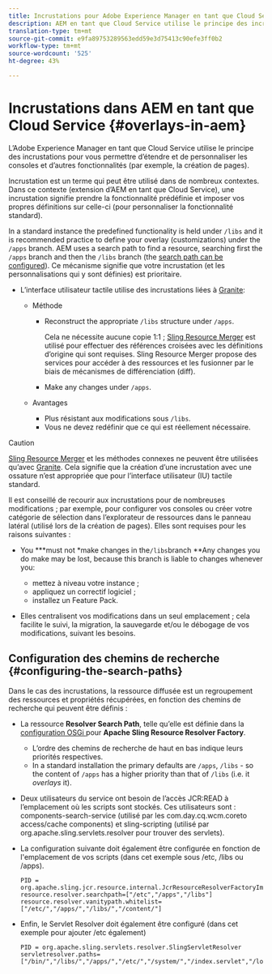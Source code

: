 ```yaml
---
title: Incrustations pour Adobe Experience Manager en tant que Cloud Service
description: AEM en tant que Cloud Service utilise le principe des incrustations pour vous permettre d’étendre et de personnaliser les consoles et d’autres fonctionnalités.
translation-type: tm+mt
source-git-commit: e9fa89753289563edd59e3d75413c90efe3ff0b2
workflow-type: tm+mt
source-wordcount: '525'
ht-degree: 43%

---
```



# Incrustations dans AEM en tant que Cloud Service {#overlays-in-aem}

L’Adobe Experience Manager en tant que Cloud Service utilise le principe des incrustations pour vous permettre d’étendre et de personnaliser les consoles et d’autres fonctionnalités (par exemple, la création de pages).

<!--
Adobe Experience Manager as a Cloud Service uses the principle of overlays to allow you to extend and customize the [consoles](/help/sites-developing/customizing-consoles-touch.md) and other functionality (for example, [page authoring](/help/sites-developing/customizing-page-authoring-touch.md)).
-->

Incrustation est un terme qui peut être utilisé dans de nombreux contextes. Dans ce contexte (extension d’AEM en tant que Cloud Service), une incrustation signifie prendre la fonctionnalité prédéfinie et imposer vos propres définitions sur celle-ci (pour personnaliser la fonctionnalité standard).

In a standard instance the predefined functionality is held under `/libs` and it is recommended practice to define your overlay (customizations) under the `/apps` branch. AEM uses a search path to find a resource, searching first the `/apps` branch and then the `/libs` branch (the [search path can be configured](#configuring-the-search-paths)). Ce mécanisme signifie que votre incrustation (et les personnalisations qui y sont définies) est prioritaire.

* L’interface utilisateur tactile utilise des incrustations liées à [Granite](https://helpx.adobe.com/experience-manager/6-5/sites/developing/using/reference-materials/granite-ui/api/index.html):

   * Méthode

      * Reconstruct the appropriate `/libs` structure under `/apps`.

         Cela ne nécessite aucune copie 1:1 ; [Sling Resource Merger](/help/implementing/developing/introduction/sling-resource-merger.md) est utilisé pour effectuer des références croisées avec les définitions d’origine qui sont requises. Sling Resource Merger propose des services pour accéder à des ressources et les fusionner par le biais de mécanismes de différenciation (diff).

      * Make any changes under `/apps`.
   * Avantages

      * Plus résistant aux modifications sous `/libs`.
      * Vous ne devez redéfinir que ce qui est réellement nécessaire.


<!-- Still links to reference material in 6.5 -->

>[!CAUTION]
>
>[Sling Resource Merger](/help/implementing/developing/introduction/sling-resource-merger.md) et les méthodes connexes ne peuvent être utilisées qu’avec [Granite](https://helpx.adobe.com/experience-manager/6-5/sites/developing/using/reference-materials/granite-ui/api/index.html). Cela signifie que la création d’une incrustation avec une ossature n’est appropriée que pour l’interface utilisateur (IU) tactile standard.

Il est conseillé de recourir aux incrustations pour de nombreuses modifications ; par exemple, pour configurer vos consoles ou créer votre catégorie de sélection dans l’explorateur de ressources dans le panneau latéral (utilisé lors de la création de pages). Elles sont requises pour les raisons suivantes :

<!--
Overlays are the recommended method for many changes, such as [configuring your consoles](/help/sites-developing/customizing-consoles-touch.md#create-a-custom-console) or [creating your selection category to the asset browser in the side panel](/help/sites-developing/customizing-page-authoring-touch.md#add-new-selection-category-to-asset-browser) (used when authoring pages). They are required as:
-->

* You ***must not *make changes in the`/libs`branch **Any changes you do make may be lost, because this branch is liable to changes whenever you:

   * mettez à niveau votre instance ;
   * appliquez un correctif logiciel ;
   * installez un Feature Pack.

* Elles centralisent vos modifications dans un seul emplacement ; cela facilite le suivi, la migration, la sauvegarde et/ou le débogage de vos modifications, suivant les besoins.

## Configuration des chemins de recherche {#configuring-the-search-paths}

Dans le cas des incrustations, la ressource diffusée est un regroupement des ressources et propriétés récupérées, en fonction des chemins de recherche qui peuvent être définis :

* La ressource **Resolver Search Path**, telle qu’elle est définie dans la [configuration OSGi ](/help/implementing/deploying/configuring-osgi.md) pour **Apache Sling Resource Resolver Factory**.

   * L’ordre des chemins de recherche de haut en bas indique leurs priorités respectives.
   * In a standard installation the primary defaults are `/apps`, `/libs` - so the content of `/apps` has a higher priority than that of `/libs` (i.e. it *overlays* it).

* Deux utilisateurs du service ont besoin de l’accès JCR:READ à l’emplacement où les scripts sont stockés. Ces utilisateurs sont : components-search-service (utilisé par les com.day.cq.wcm.coreto access/cache components) et sling-scripting (utilisé par org.apache.sling.servlets.resolver pour trouver des servlets).
* La configuration suivante doit également être configurée en fonction de l&#39;emplacement de vos scripts (dans cet exemple sous /etc, /libs ou /apps).

   ```
   PID = org.apache.sling.jcr.resource.internal.JcrResourceResolverFactoryImpl
   resource.resolver.searchpath=["/etc","/apps","/libs"]
   resource.resolver.vanitypath.whitelist=["/etc/","/apps/","/libs/","/content/"]
   ```

* Enfin, le Servlet Resolver doit également être configuré (dans cet exemple pour ajouter /etc également)

   ```
   PID = org.apache.sling.servlets.resolver.SlingServletResolver
   servletresolver.paths=["/bin/","/libs/","/apps/","/etc/","/system/","/index.servlet","/login.servlet","/services/"]
   ```

<!--
## Example of Usage {#example-of-usage}

Some examples are covered when:

* [Customizing the Consoles](/help/sites-developing/customizing-consoles-touch.md)
* [Customizing Page Authoring](/help/sites-developing/customizing-page-authoring-touch.md)
-->